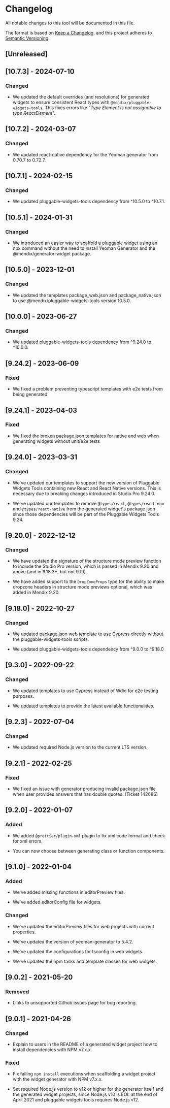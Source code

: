 # Changelog

All notable changes to this tool will be documented in this file.

The format is based on [Keep a Changelog](https://keepachangelog.com/en/1.0.0/), and this project adheres to [Semantic Versioning](https://semver.org/spec/v2.0.0.html).

## [Unreleased]

## [10.7.3] - 2024-07-10

### Changed

-   We updated the default overrides (and resolutions) for generated widgets to ensure consistent React types with `@mendix/pluggable-widgets-tools`. This fixes errors like "_Type Element is not assignable to type ReactElement_".

## [10.7.2] - 2024-03-07

### Changed

-   We updated react-native dependency for the Yeoman generator from 0.70.7 to 0.72.7.

## [10.7.1] - 2024-02-15

### Changed

-   We updated pluggable-widgets-tools dependency from ^10.5.0 to ^10.7.1.

## [10.5.1] - 2024-01-31

### Changed

-   We introduced an easier way to scaffold a pluggable widget using an npx command without the need to install Yeoman Generator and the @mendix/generator-widget package.

## [10.5.0] - 2023-12-01

### Changed

-   We updated the templates package_web.json and package_native.json to use @mendix/pluggable-widgets-tools version 10.5.0.

## [10.0.0] - 2023-06-27

### Changed

-   We updated pluggable-widgets-tools dependency from ^9.24.0 to ^10.0.0.

## [9.24.2] - 2023-06-09

### Fixed

-   We fixed a problem preventing typescript templates with e2e tests from being generated.

## [9.24.1] - 2023-04-03

### Fixed

-   We fixed the broken package.json templates for native and web when generating widgets without unit/e2e tests

## [9.24.0] - 2023-03-31

### Changed

-   We've updated our templates to support the new version of Pluggable Widgets Tools containing new React and React Native versions. This is necessary due to breaking changes introduced in Studio Pro 9.24.0.

-   We've updated our templates to remove `@types/react`, `@types/react-dom` and `@types/react-native` from the generated widget's package.json since those dependencies will be part of the Pluggable Widgets Tools 9.24.

## [9.20.0] - 2022-12-12

### Changed

-   We have updated the signature of the structure mode preview function to include the Studio Pro version, which is passed in Mendix 9.20 and above (and in 9.18.3+, but not 9.19).

-   We have added support to the `DropZoneProps` type for the ability to make dropzone headers in structure mode previews optional, which was added in Mendix 9.20.

## [9.18.0] - 2022-10-27

### Changed

-   We updated package.json web template to use Cypress directly without the pluggable-widgets-tools scripts.

-   We updated pluggable-widgets-tools dependency from ^9.0.0 to ^9.18.0

## [9.3.0] - 2022-09-22

### Changed

-   We updated templates to use Cypress instead of Wdio for e2e testing purposes.

-   We updated templates to provide the latest available functionalities.

## [9.2.3] - 2022-07-04

### Changed

-   We updated required Node.js version to the current LTS version.

## [9.2.1] - 2022-02-25

### Fixed

-   We fixed an issue with generator producing invalid package.json file when user provides answers that has double quotes. (Ticket 142686)

## [9.2.0] - 2022-01-07

### Added

-   We added `@prettier/plugin-xml` plugin to fix xml code format and check for xml errors.

-   You can now choose between generating class or function components.

## [9.1.0] - 2022-01-04

### Added

-   We've added missing functions in editorPreview files.

-   We've added editorConfig file for widgets.

### Changed

-   We've updated the editorPreview files for web projects with correct properties.

-   We've updated the version of yeoman-generator to 5.4.2.

-   We've updated the configurations for tsconfig in web widgets.

-   We've updated the npm tasks and template classes for web widgets.

## [9.0.2] - 2021-05-20

### Removed

-   Links to unsupported Github issues page for bug reporting.

## [9.0.1] - 2021-04-26

### Changed

-   Explain to users in the README of a generated widget project how to install dependencies with NPM v7.x.x.

### Fixed

-   Fix failing `npm install` executions when scaffolding a widget project with the widget generator with NPM v7.x.x.

-   Set required Node.js version to v12 or higher for the generator itself and the generated widget projects, since Node.js v10 is EOL at the end of April 2021 and pluggable widgets tools requires Node.js v12.
